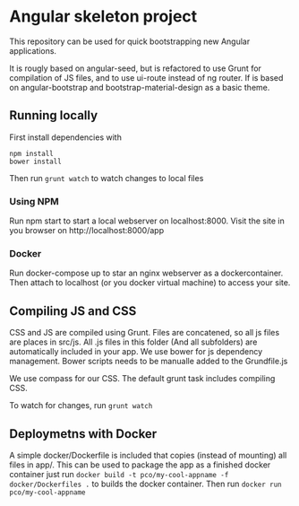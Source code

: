 # Angular skeleton project

This repository can be used for quick bootstrapping new Angular applications. 

It is rougly based on angular-seed, but is refactored to use Grunt for compilation of JS files, and to use ui-route 
instead of ng router. If is based on angular-bootstrap and bootstrap-material-design as a basic theme.

## Running locally

First install dependencies with 

	npm install
	bower install

Then run `grunt watch` to watch changes to local files

### Using NPM
Run npm start to start a local webserver on localhost:8000. Visit
the site in you browser on http://localhost:8000/app
 
### Docker
 
Run docker-compose up to star an nginx webserver as a dockercontainer. Then attach to localhost (or you docker virtual 
machine) to access your site.

## Compiling JS and CSS
CSS and JS are compiled using Grunt. Files are concatened, so all js files are places in src/js. All .js files in this
folder (And all subfolders) are automatically included in your app. We use bower for js dependency management. 
Bower scripts needs to be manualle added to the Grundfile.js

We use compass for our CSS. The default grunt task includes compiling CSS.

To watch for changes, run `grunt watch`

## Deploymetns with Docker
A simple docker/Dockerfile is included that copies (instead of mounting) all files in app/. This can be used to package the app
as a finished docker container just run `docker build -t pco/my-cool-appname -f docker/Dockerfiles .` to builds the docker
 container. Then run `docker run pco/my-cool-appname`
